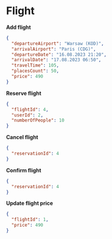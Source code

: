 # Flight

**Add flight**
```json
{
  "departureAirport": "Warsaw (KOD)",
  "arrivalAirport": "Paris (CDG)",
  "departureDate": "16.08.2023 21:20",
  "arrivalDate": "17.08.2023 06:50",
  "travelTime": 105,
  "placesCount": 50,
  "price": 490
}
```

**Reserve flight**
```json
{
  "flightId": 4,
  "userId": 2,
  "numberOfPeople": 10
}
```

**Cancel flight**
```json
{
  "reservationId": 4
}
```

**Confirm flight**
```json
{
  "reservationId": 4
}
```

**Update flight price**
```json
{
  "flightId": 1,
  "price": 490
}
```
